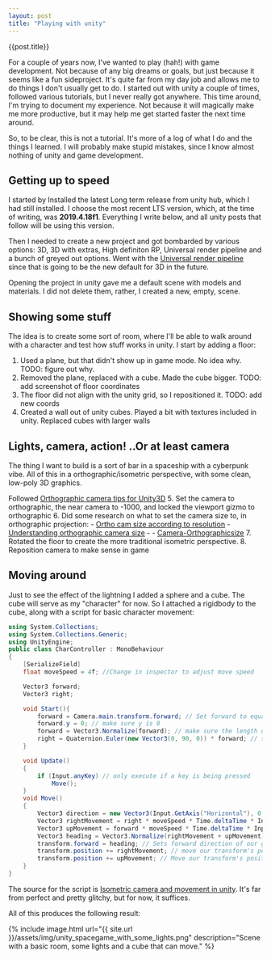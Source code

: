 ```yaml
---
layout: post
title: "Playing with unity"
---
```

{{post.title}}

For a couple of years now, I've wanted to play (hah!) with game development. Not because of any big dreams or goals, but
just because it seems like a fun sideproject. It's quite far from my day job and allows me to do things I don't usually get to do. I started out with unity a couple of times, followed various tutorials, but I never really got anywhere. This time around, I'm trying to document my experience. Not because it will magically make me more productive, but it may help me get started faster the next time around.

So, to be clear, this is not a tutorial. It's more of a log of what I do and the things I learned. I will probably make stupid mistakes, since I know almost nothing of unity and game development.

## Getting up to speed

I started by Installed the latest Long term release from unity hub, which I had still installed. I choose the most recent LTS version, which, at the time of writing, was **2019.4.18f1**. Everything I write below, and all unity posts that follow will be using this version.

Then I needed to create a new project and got bombarded by various options: 3D, 3D with extras, High definiton RP, Universal render pipeline and a bunch of greyed out options. Went with the [Universal render pipeline](https://unity.com/srp/universal-render-pipeline) since that is going to be the new default for 3D in the future.

Opening the project in unity gave me a default scene with models and materials. I did not delete them, rather, I created a new, empty, scene.

## Showing some stuff

The idea is to create some sort of room, where I'll be able to walk around with a character and test how stuff works in unity. I start by adding a floor:

1. Used a plane, but that didn't show up in game mode. No idea why. TODO: figure out why.
2. Removed the plane, replaced with a cube. Made the cube bigger. TODO: add screenshot of floor coordinates
3. The floor did not align with the unity grid, so I repositioned it. TODO: add new coords
4. Created a wall out of unity cubes. Played a bit with textures included in unity. Replaced cubes with larger walls
  
## Lights, camera, action! ..Or at least camera

The thing I want to build is a sort of bar in a spaceship with a cyberpunk vibe. All of this in a orthographic/isometric perspective, with some clean, low-poly 3D graphics.

Followed [Orthographic camera tips for Unity3D](https://thinkinginsideadifferentbox.wordpress.com/2020/09/27/orthographic_camera_tips_for_unity3d/)
5. Set the camera to orthographic, the near camera to -1000, and locked the viewport gizmo to orthographic
6. Did some research on what to set the camera size to, in orthographic projection:
    - [Ortho cam size according to resolution](https://answers.unity.com/questions/526841/changing-ortho-cam-size-according-to-resolution.html) 
    - [Understanding orthographic camera size](https://answers.unity.com/questions/923782/please-help-to-understand-orthographic-camera-size.html) -
    - [Camera-Orthographicsize](https://docs.unity3d.com/ScriptReference/Camera-orthographicSize.html)
7. Rotated the floor to create the more traditional isometric perspective.
8. Reposition camera to make sense in game

## Moving around

Just to see the effect of the lightning I added a sphere and a cube. The cube will serve as my "character" for now. So I attached a rigidbody to the cube, along with a script for basic character movement:

```c#
using System.Collections;
using System.Collections.Generic;
using UnityEngine;
public class CharController : MonoBehaviour
{
    [SerializeField]
    float moveSpeed = 4f; //Change in inspector to adjust move speed

    Vector3 forward;
    Vector3 right;

    void Start(){
        forward = Camera.main.transform.forward; // Set forward to equal the camera's forward vector
        forward.y = 0; // make sure y is 0
        forward = Vector3.Normalize(forward); // make sure the length of vector is set to a max of 1.0
        right = Quaternion.Euler(new Vector3(0, 90, 0)) * forward; // set the right-facing vector to be facing right relative to the camera's forward vector
    }

    void Update()
    {
        if (Input.anyKey) // only execute if a key is being pressed
            Move();
    }
    void Move()
    {
        Vector3 direction = new Vector3(Input.GetAxis("Horizontal"), 0, Input.GetAxis("Vertical")); // setup a direction Vector based on keyboard input. GetAxis returns a value between -1.0 and 1.0. If the A key is pressed, GetAxis(HorizontalKey) will return -1.0. If D is pressed, it will return 1.0
        Vector3 rightMovement = right * moveSpeed * Time.deltaTime * Input.GetAxis("Horizontal"); // Our right movement is based on the right vector, movement speed, and our GetAxis command. We multiply by Time.deltaTime to make the movement smooth.
        Vector3 upMovement = forward * moveSpeed * Time.deltaTime * Input.GetAxis("Vertical"); // Up movement uses the forward vector, movement speed, and the vertical axis inputs.
        Vector3 heading = Vector3.Normalize(rightMovement + upMovement); // This creates our new direction. By combining our right and forward movements and normalizing them, we create a new vector that points in the appropriate direction with a length no greater than 1.0
        transform.forward = heading; // Sets forward direction of our game object to whatever direction we're moving in
        transform.position += rightMovement; // move our transform's position right/left
        transform.position += upMovement; // Move our transform's position up/down
    }
}
```

The source for the script is [Isometric camera and movement in unity](https://www.studica.com/blog/isometric-camera-unity). It's far from perfect and pretty glitchy, but for now, it suffices.

All of this produces the following result:

{% include image.html url="{{ site.url }}/assets/img/unity_spacegame_with_some_lights.png" description="Scene with a basic room, some lights and a cube that can move." %}
